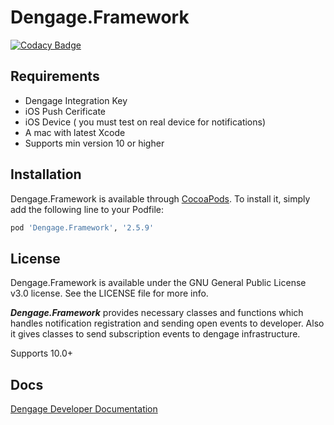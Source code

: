 # Dengage.Framework


[![Codacy Badge](https://api.codacy.com/project/badge/Grade/5bff8a0fa6b44ddabf44a849dc81275f)](https://app.codacy.com/manual/whitehorse-technology/Dengage.Framework?utm_source=github.com&utm_medium=referral&utm_content=whitehorse-technology/Dengage.Framework&utm_campaign=Badge_Grade_Dashboard)

## Requirements

* Dengage Integration Key
* iOS Push Cerificate
* iOS Device ( you must test on real device for notifications)
* A mac with latest Xcode
* Supports min version 10 or higher

## Installation

Dengage.Framework is available through [CocoaPods](https://cocoapods.org). To install
it, simply add the following line to your Podfile:

```ruby
pod 'Dengage.Framework', '2.5.9'
```

## License

Dengage.Framework is available under the GNU General Public License v3.0 license. See the LICENSE file for more info.

***Dengage.Framework*** provides necessary classes and functions which handles notification registration and sending open events to developer.  Also it gives classes to send subscription events to dengage infrastructure.

Supports 10.0+

## Docs 

[Dengage Developer Documentation](https://dev.dengage.com/push-sdk/ios)
